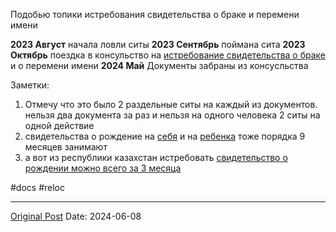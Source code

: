 Подобью топики истребования свидетельства о браке и перемени имени

**2023 Август** начала ловли ситы
**2023 Сентябрь** поймана сита
**2023 Октябрь** поездка в консульство на [истребование свидетельства о браке](1643.md) и о перемени имени
**2024 Май** Документы забраны из консусльства

Заметки:
1. Отмечу что это было 2 раздельные ситы на каждый из документов. нельзя два документа за раз и нельзя на одного человека 2 ситы на одной действие
2. свидетельства о рождение на [себя](946.md) и на [ребенка](1434.md) тоже порядка 9 месяцев занимают
3. а вот из республики казахстан истребовать [свидетельство о рождении можно всего за 3 месяца](1277.md)

#docs #reloc

---
[Original Post](https://t.me/lev2tarragona/2290)
Date: 2024-06-08
